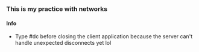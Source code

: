 <html>
<h3>This is my practice with networks</h3>
<h4>Info</h4>
  <ul>
    <li>Type #dc before closing the client application because the server can't handle unexpected disconnects yet lol</li>
  </ul>
</html>
